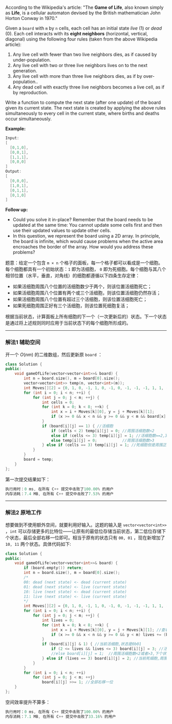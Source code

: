 
According to the Wikipedia's article: "The **Game of Life**, also known simply as **Life**, is a cellular automaton devised by the British mathematician John Horton Conway in 1970."

Given a `board` with `m` by `n` cells, each cell has an initial state *live* (1) or *dead* (0). Each cell interacts with its **eight neighbors** (horizontal, vertical, diagonal) using the following four rules (taken from the above Wikipedia article):

1.  Any live cell with fewer than two live neighbors dies, as if caused by under-population.
 2. Any live cell with two or three live neighbors lives on to the next generation.
 3. Any live cell with more than three live neighbors dies, as if by over-population..
  4. Any dead cell with exactly three live neighbors becomes a live cell, as if by reproduction.

Write a function to compute the next state (after one update) of the board given its current state. The next state is created by applying the above rules simultaneously to every cell in the current state, where births and deaths occur simultaneously.

**Example:**

```swift
Input: 
[
  [0,1,0],
  [0,0,1],
  [1,1,1],
  [0,0,0]
]
Output: 
[
  [0,0,0],
  [1,0,1],
  [0,1,1],
  [0,1,0]
]
```

**Follow up:**
- Could you solve it in-place? Remember that the board needs to be updated at the same time: You cannot update some cells first and then use their updated values to update other cells.
-  In this question, we represent the board using a 2D array. In principle, the board is infinite, which would cause problems when the active area encroaches the border of the array. How would you address these problems?

题意：给定一个包含 `m × n` 个格子的面板，每一个格子都可以看成是一个细胞。每个细胞都具有一个初始状态：`1` 即为活细胞， `0` 即为死细胞。每个细胞与其八个相邻位置（水平，垂直，对角线）的细胞都遵循以下四条生存定律：

- 如果活细胞周围八个位置的活细胞数少于两个，则该位置活细胞死亡；
-  如果活细胞周围八个位置有两个或三个活细胞，则该位置活细胞仍然存活；
-  如果活细胞周围八个位置有超过三个活细胞，则该位置活细胞死亡；
- 如果死细胞周围正好有三个活细胞，则该位置死细胞复活；

根据当前状态，计算面板上所有细胞的下一个（一次更新后的）状态。下一个状态是通过将上述规则同时应用于当前状态下的每个细胞所形成的。

 
---
### 解法1 辅助空间
开一个 $O(nm)$ 的二维数组，然后更新原 `board` ：
```cpp
class Solution {
public:
    void gameOfLife(vector<vector<int>>& board) {
        int n = board.size(), m = board[0].size();
        vector<vector<int>> temp(n, vector<int>(m));
        int Moves[][2] = {0, 1, 0, -1, 1, 0, -1, 0, -1, -1, -1, 1, 1, -1, 1, 1};
        for (int i = 0; i < n; ++i) {
            for (int j = 0; j < m; ++j) {
                int cells = 0;
                for (int k = 0; k < 8; ++k) {
                    int x = i + Moves[k][0], y = j + Moves[k][1];
                    if (x >= 0 && x < n && y >= 0 && y < m && board[x][y] == 1) ++cells;
                }
                if (board[i][j] == 1) { //活细胞
                    if (cells < 2) temp[i][j] = 0; //周围活细胞数<2
                    else if (cells <= 3) temp[i][j] = 1; //活细胞数==2,3
                    else temp[i][j] = 0;           //周围活细胞数>3
                } else if (cells == 3) temp[i][j] = 1; //死细胞但是周围正好有3个活细胞
            }
        }
        board = temp;
    }
};
```
第一次提交结果如下：
```cpp
执行用时：0 ms, 在所有 C++ 提交中击败了100.00% 的用户
内存消耗：7.4 MB, 在所有 C++ 提交中击败了7.53% 的用户
```
---
### 解法2 原地工作
想要做到不使用额外空间，就要利用好输入。这题的输入是 `vector<vector<int>>` ，`int` 可以存储更多的比特位——让原有的最低位存储当前状态，第二低位存储下个状态，最后全部右移一位即可。相当于原有的状态只有 `00, 01` ，现在新增加了 `10, 11` 两个状态。具体代码如下:
```cpp
class Solution {
public:
    void gameOfLife(vector<vector<int>>& board) {
        if (board.empty()) return;
        int n = board.size(), m = board[0].size();
        /*
        00: dead (next state) <- dead (current state)
        01: dead (next state) <- live (current state) 
        10: live (next state) <- dead (current state)
        11: live (next state) <- live (current state) 
        */
        int Moves[][2] = {0, 1, 0, -1, 1, 0, -1, 0, -1, -1, -1, 1, 1, -1, 1, 1};
        for (int i = 0; i < n; ++i) {
            for (int j = 0; j < m; ++j) {
                int lives = 0;
                for (int k = 0; k < 8; ++k) {
                    int x = i + Moves[k][0], y = j + Moves[k][1]; //查看周围细胞的状态(01,11活细胞)
                    if (x >= 0 && x < n && y >= 0 && y < m) lives += (board[x][y] & 1); 
                }
                if (board[i][j] & 1) { //当前活细胞,状态是0b01
                    if (2 <= lives && lives <= 3) board[i][j] = 3; //活细胞数为2/3,仍是活细胞0b11 
                    //else board[i][j] = 1;  //周围活细胞数<2或者>3,下个状态是死细胞0b01,不用赋值
                } else if (lives == 3) board[i][j] = 2; //当前死细胞,周围正好有3个活细胞,转为活细胞0b10
            }
        }
        for (int i = 0; i < n; ++i) 
            for (int j = 0; j < m; ++j)
                board[i][j] >>= 1; //全部右移一位
    }
};
```
空间效率提升不算多：
```cpp
执行用时：0 ms, 在所有 C++ 提交中击败了100.00% 的用户
内存消耗：7.1 MB, 在所有 C++ 提交中击败了33.16% 的用户
```
